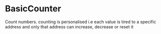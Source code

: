 # BasicCounter
Count numbers. counting is personalised i.e each value is tired to a specific address and only that address can increase, decrease or reset it